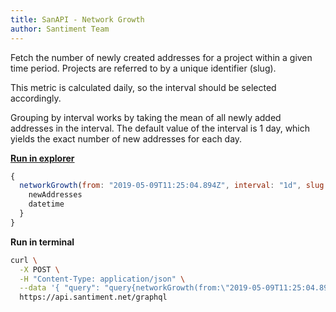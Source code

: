 ```yaml
---
title: SanAPI - Network Growth
author: Santiment Team
---
```


Fetch the number of newly created addresses for a project within a given
time period. Projects are referred to by a unique identifier (slug).

This metric is calculated daily, so the interval should be selected
accordingly.

Grouping by interval works by taking the mean of all newly added
addresses in the interval. The default value of the interval is 1 day,
which yields the exact number of new addresses for each day.

[**Run in
explorer**](https://api.santiment.net/graphiql?query=%7B%0A%20%20networkGrowth(from%3A%20%222019-05-09T11%3A25%3A04.894Z%22%2C%20interval%3A%20%221d%22%2C%20slug%3A%20%22ethereum%22%2C%20to%3A%20%222019-06-23T11%3A25%3A04.894Z%22)%20%7B%0A%20%20%20%20newAddresses%0A%20%20%20%20datetime%0A%20%20%7D%0A%7D%0A&variables=)

```js
{
  networkGrowth(from: "2019-05-09T11:25:04.894Z", interval: "1d", slug: "ethereum", to: "2019-06-23T11:25:04.894Z") {
    newAddresses
    datetime
  }
}
```

**Run in terminal**

```sh
curl \
  -X POST \
  -H "Content-Type: application/json" \
  --data '{ "query": "query{networkGrowth(from:\"2019-05-09T11:25:04.894Z\",interval:\"1d\",slug:\"ethereum\",to:\"2019-06-23T11:25:04.894Z\"){newAddresses,datetime}}" }' \
  https://api.santiment.net/graphql
```
